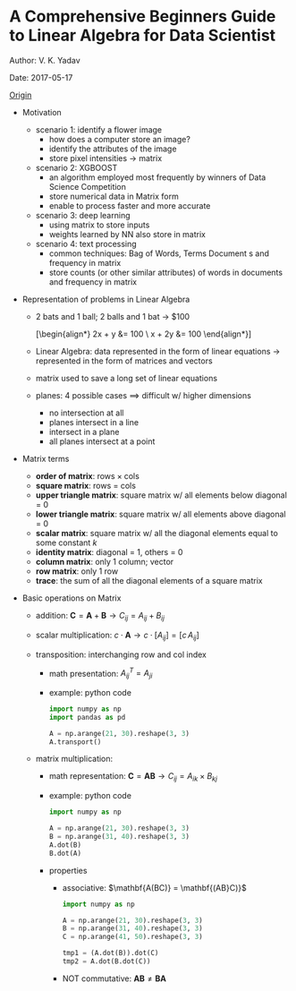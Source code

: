 # A Comprehensive Beginners Guide to Linear Algebra for Data Scientist

Author: V. K. Yadav

Date: 2017-05-17

[Origin](https://www.analyticsvidhya.com/blog/2017/05/comprehensive-guide-to-linear-algebra/)

+ Motivation
  + scenario 1: identify a flower image
    + how does a computer store an image?
    + identify the attributes of the image
    + store pixel intensities $\to$ matrix
  + scenario 2: XGBOOST
    + an algorithm employed most frequently by winners of Data Science Competition
    + store numerical data in Matrix form
    + enable to process faster and more accurate
  + scenario 3: deep learning
    + using matrix to store inputs
    + weights learned by NN also store in matrix
  + scenario 4: text processing
    + common techniques: Bag of Words, Terms Document s and frequency in matrix
    + store counts (or other similar attributes) of words in documents and frequency in matrix

+ Representation of problems in Linear Algebra
  + 2 bats and 1 ball; 2 balls and 1 bat $\to$ \$100
  
    \[\begin{align*}
      2x + y &= 100 \\
      x + 2y &= 100
    \end{align*}\]

  + Linear Algebra: data represented in the form of linear equations $\to$ represented in the form of matrices and vectors
  + matrix used to save a long set of linear equations
  + planes: 4 possible cases $\implies$ difficult w/ higher dimensions
    + no intersection at all
    + planes intersect in a line
    + intersect in a plane
    + all planes intersect at a point

+ Matrix terms
  + __order of matrix__: $\text{rows} \times \text{cols}$
  + __square matrix__: rows = cols
  + __upper triangle matrix__: square matrix w/ all elements below diagonal = 0
  + __lower triangle matrix__: square matrix w/ all elements above diagonal = 0
  + __scalar matrix__: square matrix w/ all the diagonal elements equal to some constant $k$
  + __identity matrix__: diagonal = 1, others = 0
  + __column matrix__: only 1 column; vector
  + __row matrix__: only 1 row
  + __trace__: the sum of all the diagonal elements of a square matrix

+ Basic operations on Matrix
  + addition: $\mathbf{C} = \mathbf{A} + \mathbf{B} \to C_{ij} = A_{ij} + B_{ij}$
  + scalar multiplication: $c \cdot \mathbf{A} \to c \cdot [A_{ij}] = [c \, A_{ij}]$
  + transposition: interchanging row and col index
    + math presentation: $A_{ij}^T = A_{ji}$
    + example: python code

      ```python
      import numpy as np
      import pandas as pd

      A = np.arange(21, 30).reshape(3, 3)
      A.transport()
      ```

  + matrix multiplication:
    + math representation: $\mathbf{C} = \mathbf{AB} \to C_{ij} = A_{ik} \times B_{kj}$
    + example: python code

      ```python
      import numpy as np

      A = np.arange(21, 30).reshape(3, 3)
      B = np.arange(31, 40).reshape(3, 3)
      A.dot(B)
      B.dot(A)
      ```

    + properties
      + associative: $\mathbf{A(BC)} = \mathbf{(AB}C)}$

        ```python
        import numpy as np

        A = np.arange(21, 30).reshape(3, 3)
        B = np.arange(31, 40).reshape(3, 3)
        C = np.arange(41, 50).reshape(3, 3)

        tmp1 = (A.dot(B)).dot(C)
        tmp2 = A.dot(B.dot(C))
        ```

      + NOT commutative: $\mathbf{AB} \neq \mathbf{BA}$






